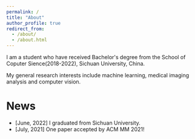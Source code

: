 ```yaml
---
permalink: /
title: "About"
author_profile: true
redirect_from: 
  - /about/
  - /about.html
---
```


I am a student who have received Bachelor's degree from the School of Coputer Sience(2018-2022), Sichuan University, China.  

My general research interests include machine learning, medical imaging analysis and computer vision.

News
======
- [June, 2022] I graduated from Sichuan University.
- [July, 2021] One paper accepted by ACM MM 2021!
